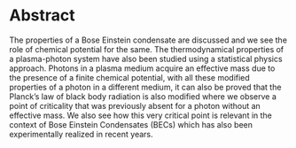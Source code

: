 # Abstract
The properties of a Bose Einstein condensate are discussed and we see the role of chemical
potential for the same. The thermodynamical properties of a plasma-photon system have also been
studied using a statistical physics approach. Photons in a plasma medium acquire an effective mass
due to the presence of a finite chemical potential, with all these modified properties of a photon
in a different medium, it can also be proved that the Planck’s law of black body radiation is also
modified where we observe a point of criticality that was previously absent for a photon without an
effective mass. We also see how this very critical point is relevant in the context of Bose Einstein
Condensates (BECs) which has also been experimentally realized in recent years.
